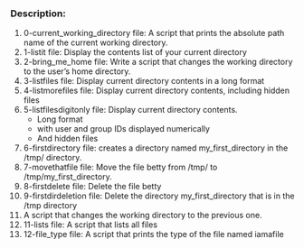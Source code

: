 ### Description:
1. 0-current_working_directory file: A script that prints the absolute path name of the current working directory.
2. 1-listit file: Display the contents list of your current directory
3. 2-bring_me_home file: Write a script that changes the working directory to the user’s home directory.
4. 3-listfiles file: Display current directory contents in a long format
5. 4-listmorefiles file: Display current directory contents, including hidden files
6. 5-listfilesdigitonly file: Display current directory contents.
   - Long format
   - with user and group IDs displayed numerically
   - And hidden files
7. 6-firstdirectory file: creates a directory named my_first_directory in the /tmp/ directory.
8. 7-movethatfile file: Move the file betty from /tmp/ to /tmp/my_first_directory.
9. 8-firstdelete file: Delete the file betty
10. 9-firstdirdeletion file: Delete the directory my_first_directory that is in the /tmp directory
11. A script that changes the working directory to the previous one.
12. 11-lists file: A script that lists all files
13. 12-file_type file: A script that prints the type of the file named iamafile
